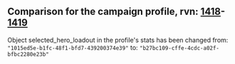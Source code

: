 ## Comparison for the campaign profile, rvn: [1418](https://github.com/PRO100KatYT/FortniteProfileRevisions/tree/main/profiles/campaign/1418%20campaign.json)-[1419](https://github.com/PRO100KatYT/FortniteProfileRevisions/tree/main/profiles/campaign/1419%20campaign.json)

Object selected_hero_loadout in the profile's stats has been changed from: `"1015ed5e-b1fc-48f1-bfd7-439200374e39"` to: `"b27bc109-cffe-4cdc-a02f-bfbc2280e23b"`
<br><br>

